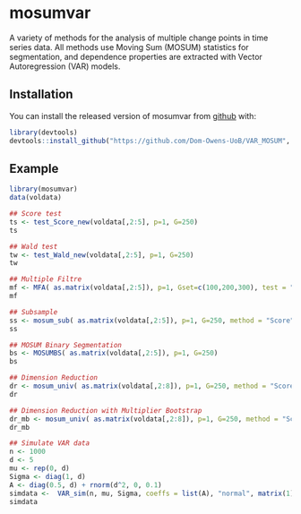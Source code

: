 
# mosumvar

<!-- badges: start -->
<!-- badges: end -->

A variety of methods for the analysis of multiple change points in time series data. 
All methods use Moving Sum (MOSUM) statistics for segmentation, and dependence properties are extracted with Vector Autoregression (VAR) models. 

## Installation

You can install the released version of mosumvar from [github](https://github.com/) with:

``` r
library(devtools)
devtools::install_github("https://github.com/Dom-Owens-UoB/VAR_MOSUM", subdir = "mosumvar")
```

## Example


``` r
library(mosumvar)
data(voldata)

## Score test
ts <- test_Score_new(voldata[,2:5], p=1, G=250)
ts

## Wald test
tw <- test_Wald_new(voldata[,2:5], p=1, G=250)
tw

## Multiple Filtre
mf <- MFA( as.matrix(voldata[,2:5]), p=1, Gset=c(100,200,300), test = "Score" )
mf

## Subsample
ss <- mosum_sub( as.matrix(voldata[,2:5]), p=1, G=250, method = "Score")
ss

## MOSUM Binary Segmentation
bs <- MOSUMBS( as.matrix(voldata[,2:5]), p=1, G=250)
bs

## Dimension Reduction
dr <- mosum_univ( as.matrix(voldata[,2:8]), p=1, G=250, method = "Score", rm_cross_terms = T, global_resids = T)
dr

## Dimension Reduction with Multiplier Bootstrap
dr_mb <- mosum_univ( as.matrix(voldata[,2:8]), p=1, G=250, method = "Score", rm_cross_terms = T, global_resids = T, do_bootstrap = "multiplier")
dr_mb

## Simulate VAR data
n <- 1000
d <- 5
mu <- rep(0, d)
Sigma <- diag(1, d)
A <- diag(0.5, d) + rnorm(d^2, 0, 0.1)
simdata <-  VAR_sim(n, mu, Sigma, coeffs = list(A), "normal", matrix(1),  matrix(1))
simdata
```


